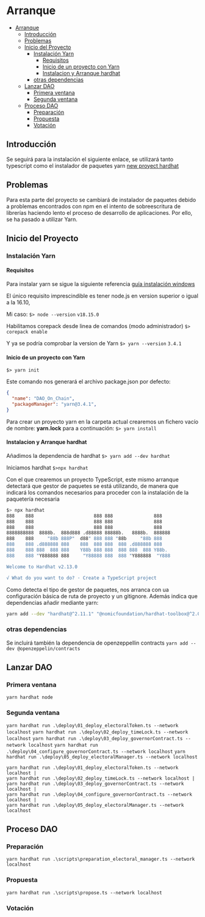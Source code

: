 # Arranque

- [Arranque](#arranque)
  - [Introducción](#introducción)
  - [Problemas](#problemas)
  - [Inicio del Proyecto](#inicio-del-proyecto)
    - [Instalación Yarn](#instalación-yarn)
      - [Requisitos](#requisitos)
      - [Inicio de un proyecto con Yarn](#inicio-de-un-proyecto-con-yarn)
      - [Instalacion y Arranque hardhat](#instalacion-y-arranque-hardhat)
    - [otras dependencias](#otras-dependencias)
  - [Lanzar DAO](#lanzar-dao)
    - [Primera ventana](#primera-ventana)
    - [Segunda ventana](#segunda-ventana)
  - [Proceso DAO](#proceso-dao)
    - [Preparación](#preparación)
    - [Propuesta](#propuesta)
    - [Votación](#votación)

## Introducción

Se seguirá para la instalación el siguiente enlace, se utilizará tanto typescript como el instalador de paquetes yarn
[new proyect hardhat](https://hardhat.org/tutorial/creating-a-new-hardhat-project)

## Problemas

Para esta parte del proyecto se cambiará de instalador de paquetes debido a problemas encontrados con npm en el intento de sobreescritura de librerías haciendo lento el proceso de desarrollo de aplicaciones. Por ello, se ha pasado a utilizar Yarn.

## Inicio del Proyecto

### Instalación Yarn

#### Requisitos

Para instalar yarn se sigue la siguiente referencia [guía instalación windows](https://yarnpkg.com/getting-started/install)

El único requisito imprescindible es tener node.js en version superior o igual a la 16.10,

Mi caso:
`$> node --version`
`v18.15.0`

Habilitamos corepack desde linea de comandos (modo administrador)
`$> corepack enable`

Y ya se podría comprobar la version de Yarn
`$> yarn --version`
`3.4.1`

#### Inicio de un proyecto con Yarn

`$> yarn init`

Este comando nos generará el archivo package.json por defecto:

```json
{
  "name": "DAO_On_Chain",
  "packageManager": "yarn@3.4.1",
}
```

Para crear un proyecto yarn en la carpeta actual crearemos un fichero vacío de nombre: **yarn.lock** para a continuación:
`$> yarn install`

#### Instalacion y Arranque hardhat

Añadimos la dependencia de hardhat
`$> yarn add --dev hardhat`

Iniciamos hardhat
`$>npx hardhat`

Con el que crearemos un proyecto TypeScript, este mismo arranque detectará que gestor de paquetes se está utilizando, de manera que indicará los comandos necesarios para proceder con la instalación de la paquetería necesaria

```bash
$> npx hardhat
888    888                      888 888               888
888    888                      888 888               888
888    888                      888 888               888
8888888888  8888b.  888d888 .d88888 88888b.   8888b.  888888
888    888     "88b 888P"  d88" 888 888 "88b     "88b 888
888    888 .d888888 888    888  888 888  888 .d888888 888
888    888 888  888 888    Y88b 888 888  888 888  888 Y88b.
888    888 "Y888888 888     "Y88888 888  888 "Y888888  "Y888

Welcome to Hardhat v2.13.0

√ What do you want to do? · Create a TypeScript project
```

Como detecta el tipo de gestor de paquetes, nos arranca con ua configuración básica de ruta de proyecto y un gitignore. Además indica que dependencias añadir mediante yarn:

```bash
yarn add --dev "hardhat@^2.11.1" "@nomicfoundation/hardhat-toolbox@^2.0.0" "@nomicfoundation/hardhat-network-helpers@^1.0.0" "@nomicfoundation/hardhat-chai-matchers@^1.0.0" "@nomiclabs/hardhat-ethers@^2.0.0" "@nomiclabs/hardhat-etherscan@^3.0.0" "chai@^4.2.0" "ethers@^5.4.7" "hardhat-gas-reporter@^1.0.8" "solidity-coverage@^0.8.0" "@typechain/hardhat@^6.1.2" "typechain@^8.1.0" "@typechain/ethers-v5@^10.1.0" "@ethersproject/abi@^5.4.7" "@ethersproject/providers@^5.4.7" "@types/chai@^4.2.0" "@types/mocha@>=9.1.0" "@types/node@>=12.0.0" "ts-node@>=8.0.0" "typescript@>=4.5.0"
```

### otras dependencias

Se incluirá también la dependencia de openzeppellin contracts
`yarn add --dev @openzeppelin/contracts`

## Lanzar DAO

### Primera ventana

`yarn hardhat node`

### Segunda ventana

`yarn hardhat run .\deploy\01_deploy_electoralToken.ts --network localhost`
`yarn hardhat run .\deploy\02_deploy_timeLock.ts --network localhost`
`yarn hardhat run .\deploy\03_deploy_governorContract.ts --network localhost`
`yarn hardhat run .\deploy\04_configure_governorContract.ts --network localhost`
`yarn hardhat run .\deploy\05_deploy_electoralManager.ts --network localhost`

```
yarn hardhat run .\deploy\01_deploy_electoralToken.ts --network localhost |
yarn hardhat run .\deploy\02_deploy_timeLock.ts --network localhost |
yarn hardhat run .\deploy\03_deploy_governorContract.ts --network localhost |
yarn hardhat run .\deploy\04_configure_governorContract.ts --network localhost |
yarn hardhat run .\deploy\05_deploy_electoralManager.ts --network localhost 
```

## Proceso DAO

### Preparación

`yarn hardhat run .\scripts\preparation_electoral_manager.ts --network localhost`

### Propuesta

`yarn hardhat run .\scripts\propose.ts --network localhost`

### Votación
